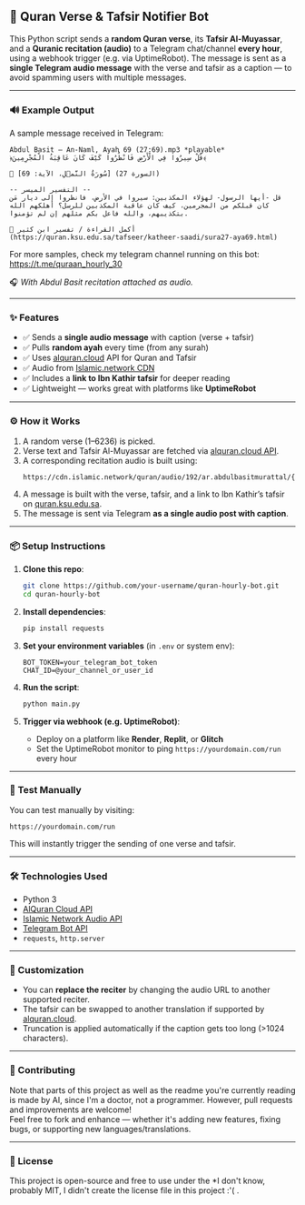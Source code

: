 ## 📖 Quran Verse & Tafsir Notifier Bot

This Python script sends a **random Quran verse**, its **Tafsir Al-Muyassar**, and a **Quranic recitation (audio)** to a Telegram chat/channel **every hour**, using a webhook trigger (e.g. via UptimeRobot). The message is sent as a **single Telegram audio message** with the verse and tafsir as a caption — to avoid spamming users with multiple messages.

---

### 🔊 Example Output

A sample message received in Telegram:

```
Abdul Basit – An-Naml, Ayah 69 (27:69).mp3 *playable*
﴿قُلْ سِيرُوا فِي الْأَرْضِ فَانْظُرُوا كَيْفَ كَانَ عَاقِبَةُ الْمُجْرِمِينَ﴾

📖 [سُورَةُ النَّمۡلِ، الآية: 69] (السورة 27)

-- التفسير الميسر --
قل -أيها الرسول- لهؤلاء المكذبين: سيروا في الأرض، فانظروا إلى ديار مَن كان قبلكم من المجرمين، كيف كان عاقبة المكذبين للرسل؟ أهلكهم الله بتكذيبهم، والله فاعل بكم مثلهم إن لم تؤمنوا.

📘 أكمل القراءة / تفسير ابن كثير (https://quran.ksu.edu.sa/tafseer/katheer-saadi/sura27-aya69.html)
```

For more samples, check my telegram channel running on this bot: https://t.me/quraan_hourly_30

🎧 *With Abdul Basit recitation attached as audio.*

---

### ✨ Features

- ✅ Sends a **single audio message** with caption (verse + tafsir)
- ✅ Pulls **random ayah** every time (from any surah)
- ✅ Uses [alquran.cloud](https://alquran.cloud) API for Quran and Tafsir
- ✅ Audio from [Islamic.network CDN](https://cdn.islamic.network/quran/audio)
- ✅ Includes a **link to Ibn Kathir tafsir** for deeper reading
- ✅ Lightweight — works great with platforms like **UptimeRobot**

---

### ⚙️ How it Works

1. A random verse (1–6236) is picked.
2. Verse text and Tafsir Al-Muyassar are fetched via [alquran.cloud API](https://alquran.cloud).
3. A corresponding recitation audio is built using:
   ```
   https://cdn.islamic.network/quran/audio/192/ar.abdulbasitmurattal/{verse_number}.mp3
   ```
4. A message is built with the verse, tafsir, and a link to Ibn Kathir’s tafsir on [quran.ksu.edu.sa](https://quran.ksu.edu.sa).
5. The message is sent via Telegram **as a single audio post with caption**.

---

### 📦 Setup Instructions

1. **Clone this repo**:
   ```bash
   git clone https://github.com/your-username/quran-hourly-bot.git
   cd quran-hourly-bot
   ```

2. **Install dependencies**:
   ```bash
   pip install requests
   ```

3. **Set your environment variables** (in `.env` or system env):
   ```
   BOT_TOKEN=your_telegram_bot_token
   CHAT_ID=@your_channel_or_user_id
   ```

4. **Run the script**:
   ```bash
   python main.py
   ```

5. **Trigger via webhook (e.g. UptimeRobot)**:
   - Deploy on a platform like **Render**, **Replit**, or **Glitch**
   - Set the UptimeRobot monitor to ping `https://yourdomain.com/run` every hour

---

### 🧪 Test Manually

You can test manually by visiting:

```
https://yourdomain.com/run
```

This will instantly trigger the sending of one verse and tafsir.

---

### 🛠 Technologies Used

- Python 3
- [AlQuran Cloud API](https://alquran.cloud)
- [Islamic Network Audio API](https://cdn.islamic.network)
- [Telegram Bot API](https://core.telegram.org/bots/api)
- `requests`, `http.server`

---

### 📌 Customization

- You can **replace the reciter** by changing the audio URL to another supported reciter.
- The tafsir can be swapped to another translation if supported by [alquran.cloud](https://alquran.cloud/docs).
- Truncation is applied automatically if the caption gets too long (>1024 characters).

---

### 🤲 Contributing

Note that parts of this project as well as the readme you're currently reading is made by AI, since I'm a doctor, not a programmer.
However, pull requests and improvements are welcome!  
Feel free to fork and enhance — whether it's adding new features, fixing bugs, or supporting new languages/translations.

---

### 📜 License

This project is open-source and free to use under the *I don't know, probably MIT, I didn't create the license file in this project :'( .
